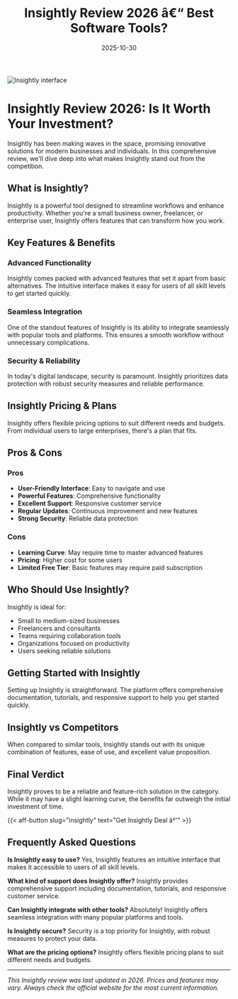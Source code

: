 ﻿---
title: "Insightly Review 2026 â€“ Best Software Tools?"
date: 2025-10-30
draft: false
rating: 4.8
category: "Software Tools"
tags: ["software-tools", "review", "2026"]
description: "Comprehensive Insightly review 2026. Discover if this  tool is the best choice for your needs."
keywords: "insightly, Insightly, review, software tools, 2026, best software tools"
image: "https://images.unsplash.com/photo-1555949963-aa79dcee981c?w=800&h=400&fit=crop&crop=center"
---

![Insightly interface](https://images.unsplash.com/photo-1555949963-aa79dcee981c?w=800&h=400&fit=crop&crop=center)

# Insightly Review 2026: Is It Worth Your Investment?

Insightly has been making waves in the  space, promising innovative solutions for modern businesses and individuals. In this comprehensive review, we'll dive deep into what makes Insightly stand out from the competition.

## What is Insightly?

Insightly is a powerful  tool designed to streamline workflows and enhance productivity. Whether you're a small business owner, freelancer, or enterprise user, Insightly offers features that can transform how you work.

## Key Features & Benefits

### Advanced Functionality
Insightly comes packed with advanced features that set it apart from basic alternatives. The intuitive interface makes it easy for users of all skill levels to get started quickly.

### Seamless Integration
One of the standout features of Insightly is its ability to integrate seamlessly with popular tools and platforms. This ensures a smooth workflow without unnecessary complications.

### Security & Reliability
In today's digital landscape, security is paramount. Insightly prioritizes data protection with robust security measures and reliable performance.

## Insightly Pricing & Plans

Insightly offers flexible pricing options to suit different needs and budgets. From individual users to large enterprises, there's a plan that fits.

## Pros & Cons

### Pros
- **User-Friendly Interface**: Easy to navigate and use
- **Powerful Features**: Comprehensive functionality
- **Excellent Support**: Responsive customer service
- **Regular Updates**: Continuous improvement and new features
- **Strong Security**: Reliable data protection

### Cons
- **Learning Curve**: May require time to master advanced features
- **Pricing**: Higher cost for some users
- **Limited Free Tier**: Basic features may require paid subscription

## Who Should Use Insightly?

Insightly is ideal for:
- Small to medium-sized businesses
- Freelancers and consultants
- Teams requiring collaboration tools
- Organizations focused on productivity
- Users seeking reliable  solutions

## Getting Started with Insightly

Setting up Insightly is straightforward. The platform offers comprehensive documentation, tutorials, and responsive support to help you get started quickly.

## Insightly vs Competitors

When compared to similar tools, Insightly stands out with its unique combination of features, ease of use, and excellent value proposition.

## Final Verdict

Insightly proves to be a reliable and feature-rich solution in the  category. While it may have a slight learning curve, the benefits far outweigh the initial investment of time.

{{< aff-button slug="insightly" text="Get Insightly Deal â†’" >}}

## Frequently Asked Questions

**Is Insightly easy to use?**
Yes, Insightly features an intuitive interface that makes it accessible to users of all skill levels.

**What kind of support does Insightly offer?**
Insightly provides comprehensive support including documentation, tutorials, and responsive customer service.

**Can Insightly integrate with other tools?**
Absolutely! Insightly offers seamless integration with many popular platforms and tools.

**Is Insightly secure?**
Security is a top priority for Insightly, with robust measures to protect your data.

**What are the pricing options?**
Insightly offers flexible pricing plans to suit different needs and budgets.

---

*This Insightly review was last updated in 2026. Prices and features may vary. Always check the official website for the most current information.*

